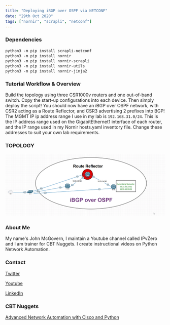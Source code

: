 ```yaml
---
title: "Deploying iBGP over OSPF via NETCONF"
date: "29th Oct 2020"
tags: ["nornir", "scrapli", "netconf"]
---
```


### Dependencies

```
python3 -m pip install scrapli-netconf
python3 -m pip install nornir
python3 -m pip install nornir-scrapli
python3 -m pip install nornir-utils
python3 -m pip install nornir-jinja2
```
### Tutorial Workflow & Overview

Build the topology using three CSR1000v routers and one out-of-band switch. Copy the start-up configurations into each device. Then simply deploy the script!
You should now have an iBGP over OSPF network, with CSR2 acting as a Route Reflector, and CSR3 advertising 2 prefixes into BGP! The MGMT IP ip address range I use in my lab is ```192.168.31.0/24```. This is the IP address range used on the GigabitEthernet1 interface of each router, and the IP range used in my Nornir hosts.yaml inventory file. Change these addresses to suit your own lab requirements.

### TOPOLOGY

![alt text](https://github.com/IPvZero/scrapli_netconf_BGP/blob/main/images/ibgp.png?raw=true)

### About Me
My name's John McGovern, I maintain a Youtube channel called IPvZero and I am trainer for CBT Nuggets. 
I create instructional videos on Python Network Automation.

### Contact

[Twitter](https://twitter.com/IPvZero)

[Youtube](https://youtube.com/c/IPvZero)

[LinkedIn](https://www.linkedin.com/in/ipvzero)

### CBT Nuggets 

[Advanced Network Automation with Cisco and Python](http://learn.gg/adv-net)

